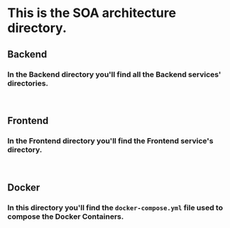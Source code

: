 # This is the SOA architecture directory.

## Backend

### In the Backend directory you'll find all the Backend services' directories.
</br>


## Frontend

### In the Frontend directory you'll find the Frontend service's directory.

</br> 

## Docker

### In this directory you'll find the ```docker-compose.yml``` file used to compose the Docker Containers.
